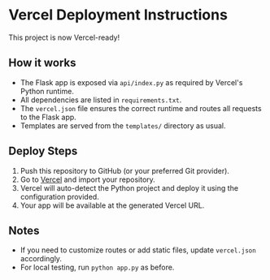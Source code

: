 # Vercel Deployment Instructions

This project is now Vercel-ready!

## How it works
- The Flask app is exposed via `api/index.py` as required by Vercel's Python runtime.
- All dependencies are listed in `requirements.txt`.
- The `vercel.json` file ensures the correct runtime and routes all requests to the Flask app.
- Templates are served from the `templates/` directory as usual.

## Deploy Steps
1. Push this repository to GitHub (or your preferred Git provider).
2. Go to [Vercel](https://vercel.com/) and import your repository.
3. Vercel will auto-detect the Python project and deploy it using the configuration provided.
4. Your app will be available at the generated Vercel URL.

## Notes
- If you need to customize routes or add static files, update `vercel.json` accordingly.
- For local testing, run `python app.py` as before.

